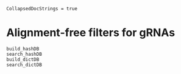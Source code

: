 ```@meta
CollapsedDocStrings = true
```

# Alignment-free filters for gRNAs

```@docs
build_hashDB
search_hashDB
build_dictDB
search_dictDB
```